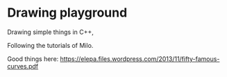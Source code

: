 # Drawing playground

Drawing simple things in C++,

Following the tutorials of Milo.

Good things here: https://elepa.files.wordpress.com/2013/11/fifty-famous-curves.pdf

